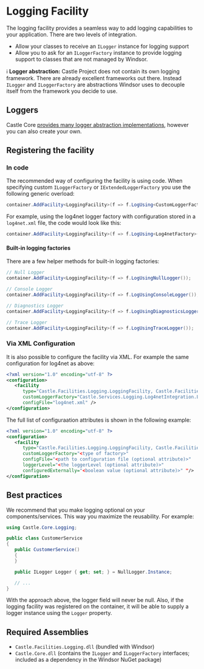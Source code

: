 # Logging Facility

The logging facility provides a seamless way to add logging capabilities to your application. There are two levels of
integration.

* Allow your classes to receive an `ILogger` instance for logging support
* Allow you to ask for an `ILoggerFactory` instance to provide logging support to classes that are not managed by
  Windsor.

:information_source: **Logger abstraction:** Castle Project does not contain its own logging framework. There are
already excellent frameworks out there. Instead `ILogger` and `ILoggerFactory` are abstractions Windsor uses to decouple
itself from the framework you decide to use.

## Loggers

Castle
Core [provides many logger abstraction implementations](https://github.com/castleproject/Core/blob/master/docs/logging.md),
however you can also create your own.

## Registering the facility

### In code

The recommended way of configuring the facility is using code. When specifying custom `ILoggerFactory` or
`IExtendedLoggerFactory` you use the following generic overload:

```csharp
container.AddFacility<LoggingFacility>(f => f.LogUsing<CustomLoggerFactory>());
```

For example, using the log4net logger factory with configuration stored in a `log4net.xml` file, the code would look
like this:

```csharp
container.AddFacility<LoggingFacility>(f => f.LogUsing<Log4netFactory>().WithConfig("log4net.xml"));
```

#### Built-in logging factories

There are a few helper methods for built-in logging factories:

```csharp
// Null Logger
container.AddFacility<LoggingFacility>(f => f.LogUsingNullLogger());

// Console Logger
container.AddFacility<LoggingFacility>(f => f.LogUsingConsoleLogger());

// Diagnostics Logger
container.AddFacility<LoggingFacility>(f => f.LogUsingDiagnosticsLogger());

// Trace Logger
container.AddFacility<LoggingFacility>(f => f.LogUsingTraceLogger());
```

### Via XML Configuration

It is also possible to configure the facility via XML. For example the same configuration for log4net as above:

```xml
<?xml version="1.0" encoding="utf-8" ?>
<configuration>
   <facility
      type="Castle.Facilities.Logging.LoggingFacility, Castle.Facilities.Logging"
      customLoggerFactory="Castle.Services.Logging.Log4netIntegration.Log4netFactory, Castle.Services.Logging.Log4netIntegration"
      configFile="log4net.xml" />
</configuration>
```

The full list of configuraation attributes is shown in the following example:

```xml
<?xml version="1.0" encoding="utf-8" ?>
<configuration>
   <facility
      type="Castle.Facilities.Logging.LoggingFacility, Castle.Facilities.Logging"
      customLoggerFactory="<type of factory>"
      configFile="<path to configuration file (optional attribute)>"
      loggerLevel="<the loggerLevel (optional attribute)>"
      configuredExternally="<boolean value (optional attribute)>" "/>
</configuration>
```

## Best practices

We recommend that you make logging optional on your components/services. This way you maximize the reusability. For
example:

```csharp
using Castle.Core.Logging;

public class CustomerService
{
   public CustomerService()
   {
   }

   public ILogger Logger { get; set; } = NullLogger.Instance;

   // ...
}
```

With the approach above, the logger field will never be null. Also, if the logging facility was registered on the
container, it will be able to supply a logger instance using the `Logger` property.

## Required Assemblies

* `Castle.Facilities.Logging.dll` (bundled with Windsor)
* `Castle.Core.dll` (contains the `ILogger` and `ILoggerFactory` interfaces; included as a dependency in the Windsor
  NuGet package)
